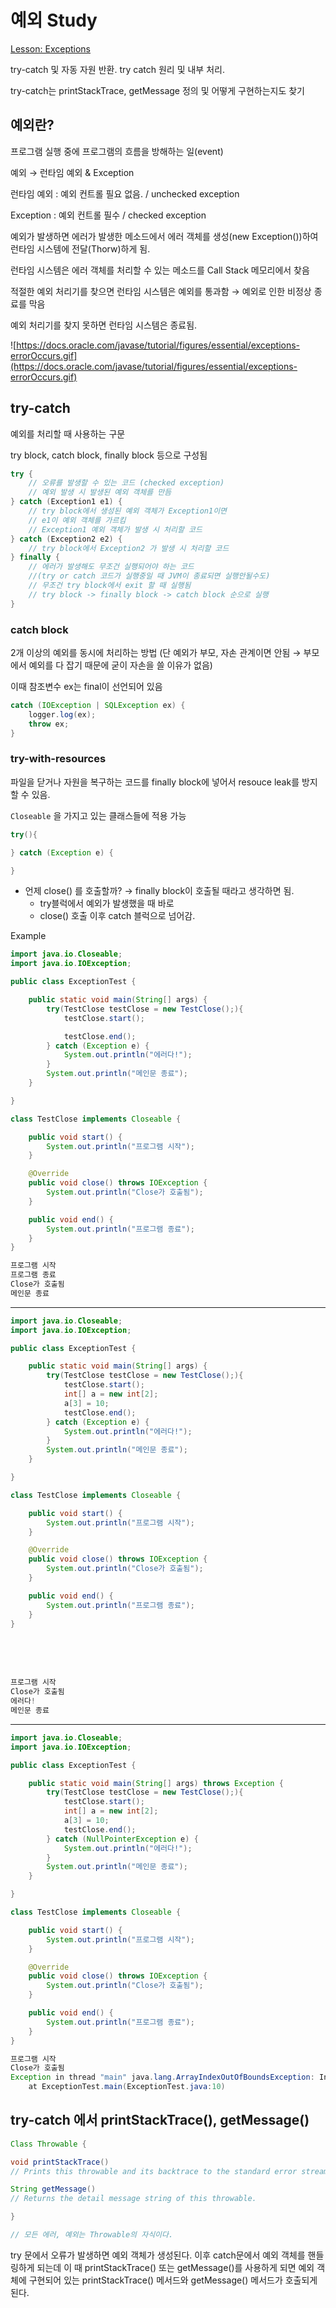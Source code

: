 # 예외 Study

[Lesson: Exceptions](https://docs.oracle.com/javase/tutorial/essential/exceptions/index.html)



try-catch 및 자동 자원 반환. try catch 원리 및 내부 처리.



try-catch는 printStackTrace, getMessage 정의 및 어떻게 구현하는지도 찾기

## 예외란?

프로그램 실행 중에 프로그램의 흐름을 방해하는 일(event)



예외 → 런타임 예외 & Exception

런타임 예외 : 예외 컨트롤 필요 없음. / unchecked exception

Exception : 예외 컨트롤 필수 / checked exception




예외가 발생하면 에러가 발생한 메소드에서 에러 객체를 생성(new Exception())하여 런타임 시스템에 전달(Thorw)하게 됨.

런타임 시스템은 에러 객체를 처리할 수 있는 메소드를 Call Stack 메모리에서 찾음

적절한 예외 처리기를 찾으면 런타임 시스템은 예외를 통과함 → 예외로 인한 비정상 종료를 막음

예외 처리기를 찾지 못하면 런타임 시스템은 종료됨.

![https://docs.oracle.com/javase/tutorial/figures/essential/exceptions-errorOccurs.gif](https://docs.oracle.com/javase/tutorial/figures/essential/exceptions-errorOccurs.gif)

## try-catch

예외를 처리할 때 사용하는 구문

try block, catch block, finally block 등으로 구성됨

```java
try {
	// 오류를 발생할 수 있는 코드 (checked exception)
	// 예외 발생 시 발생된 예외 객체를 만듬
} catch (Exception1 e1) {
	// try block에서 생성된 예외 객체가 Exception1이면
	// e1이 예외 객체를 가르킴
	// Exception1 예외 객체가 발생 시 처리할 코드
} catch (Exception2 e2) {
	// try block에서 Exception2 가 발생 시 처리할 코드
} finally {
	// 에러가 발생해도 무조건 실행되어야 하는 코드
	//(try or catch 코드가 실행중일 때 JVM이 종료되면 실행안될수도)
	// 무조건 try block에서 exit 할 때 실행됨
	// try block -> finally block -> catch block 순으로 실행
}
```

### catch block

2개 이상의 예외를 동시에 처리하는 방법 (단 예외가 부모, 자손 관계이면 안됨 → 부모에서 예외를 다 잡기 때문에 굳이 자손을 쓸 이유가 없음)

이때 참조변수 ex는 final이 선언되어 있음

```java
catch (IOException | SQLException ex) {
	logger.log(ex);
	throw ex;
}
```

### try-with-resources

파일을 닫거나 자원을 복구하는 코드를 finally block에 넣어서 resouce leak를 방지할 수 있음.

`Closeable` 을 가지고 있는 클래스들에 적용 가능

```java
try(){

} catch (Exception e) {

}
```

- 언제 close() 를 호출할까? → finally block이 호출될 때라고 생각하면 됨.
    - try블럭에서 예외가 발생했을 때 바로
    - close() 호출 이후 catch 블럭으로 넘어감.

Example

```java
import java.io.Closeable;
import java.io.IOException;

public class ExceptionTest {

    public static void main(String[] args) {
        try(TestClose testClose = new TestClose();){
            testClose.start();

            testClose.end();
        } catch (Exception e) {
            System.out.println("에러다!");
        }
        System.out.println("메인문 종료");
    }

}

class TestClose implements Closeable {

    public void start() {
        System.out.println("프로그램 시작");
    }

    @Override
    public void close() throws IOException {
        System.out.println("Close가 호출됨");
    }

    public void end() {
        System.out.println("프로그램 종료");
    }
}
```






```java
프로그램 시작
프로그램 종료
Close가 호출됨
메인문 종료
```
___

```java
import java.io.Closeable;
import java.io.IOException;

public class ExceptionTest {

    public static void main(String[] args) {
        try(TestClose testClose = new TestClose();){
            testClose.start();
            int[] a = new int[2];
            a[3] = 10;
            testClose.end();
        } catch (Exception e) {
            System.out.println("에러다!");
        }
        System.out.println("메인문 종료");
    }

}

class TestClose implements Closeable {

    public void start() {
        System.out.println("프로그램 시작");
    }

    @Override
    public void close() throws IOException {
        System.out.println("Close가 호출됨");
    }

    public void end() {
        System.out.println("프로그램 종료");
    }
}
```

<br>
<br>
<br>





```java
프로그램 시작
Close가 호출됨
에러다!
메인문 종료
```

___

```java
import java.io.Closeable;
import java.io.IOException;

public class ExceptionTest {

    public static void main(String[] args) throws Exception {
        try(TestClose testClose = new TestClose();){
            testClose.start();
            int[] a = new int[2];
            a[3] = 10;
            testClose.end();
        } catch (NullPointerException e) {
            System.out.println("에러다!");
        }
        System.out.println("메인문 종료");
    }

}

class TestClose implements Closeable {

    public void start() {
        System.out.println("프로그램 시작");
    }

    @Override
    public void close() throws IOException {
        System.out.println("Close가 호출됨");
    }

    public void end() {
        System.out.println("프로그램 종료");
    }
}
```







```java
프로그램 시작
Close가 호출됨
Exception in thread "main" java.lang.ArrayIndexOutOfBoundsException: Index 3 out of bounds for length 2
	at ExceptionTest.main(ExceptionTest.java:10)
```

## try-catch 에서 printStackTrace(), getMessage()

```java
Class Throwable {

void printStackTrace()
// Prints this throwable and its backtrace to the standard error stream

String getMessage()
// Returns the detail message string of this throwable.

}

// 모든 에러, 예외는 Throwable의 자식이다.
```

try 문에서 오류가 발생하면 예외 객체가 생성된다.
이후 catch문에서 예외 객체를 핸들링하게 되는데 이 때 printStackTrace() 또는 getMessage()를 사용하게 되면 예외 객체에 구현되어 있는 printStackTrace() 메서드와 getMessage() 메서드가 호출되게 된다.